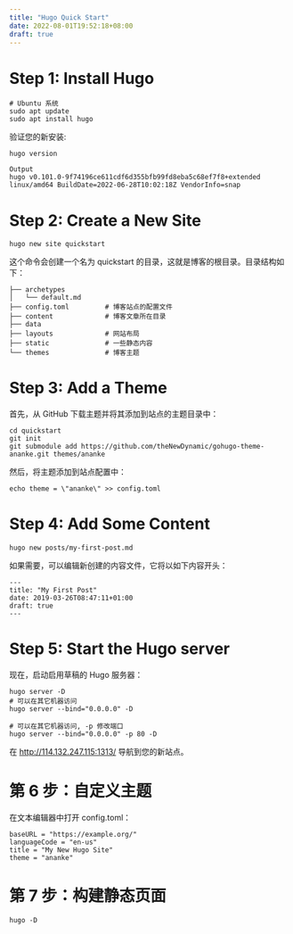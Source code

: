 ```yaml
---
title: "Hugo Quick Start"
date: 2022-08-01T19:52:18+08:00
draft: true
---
```

# Step 1: Install Hugo
```
# Ubuntu 系统
sudo apt update
sudo apt install hugo
```
验证您的新安装:
```
hugo version
```
```
Output
hugo v0.101.0-9f74196ce611cdf6d355bfb99fd8eba5c68ef7f8+extended linux/amd64 BuildDate=2022-06-28T10:02:18Z VendorInfo=snap
```
# Step 2: Create a New Site
```
hugo new site quickstart
```
这个命令会创建一个名为 quickstart 的目录，这就是博客的根目录。目录结构如下：
```
├── archetypes
│   └── default.md
├── config.toml         # 博客站点的配置文件
├── content             # 博客文章所在目录
├── data                
├── layouts             # 网站布局
├── static              # 一些静态内容
└── themes              # 博客主题
```
# Step 3: Add a Theme
首先，从 GitHub 下载主题并将其添加到站点的主题目录中：
```
cd quickstart
git init
git submodule add https://github.com/theNewDynamic/gohugo-theme-ananke.git themes/ananke
```
然后，将主题添加到站点配置中：
```
echo theme = \"ananke\" >> config.toml
```
# Step 4: Add Some Content
```
hugo new posts/my-first-post.md
```
如果需要，可以编辑新创建的内容文件，它将以如下内容开头：
```
---
title: "My First Post"
date: 2019-03-26T08:47:11+01:00
draft: true
---
```
# Step 5: Start the Hugo server
现在，启动启用草稿的 Hugo 服务器：
```
hugo server -D
# 可以在其它机器访问
hugo server --bind="0.0.0.0" -D

# 可以在其它机器访问, -p 修改端口
hugo server --bind="0.0.0.0" -p 80 -D
```
在 http://114.132.247.115:1313/ 导航到您的新站点。
# 第 6 步：自定义主题
在文本编辑器中打开 config.toml：
```
baseURL = "https://example.org/"
languageCode = "en-us"
title = "My New Hugo Site"
theme = "ananke"
```
# 第 7 步：构建静态页面
```
hugo -D
```

